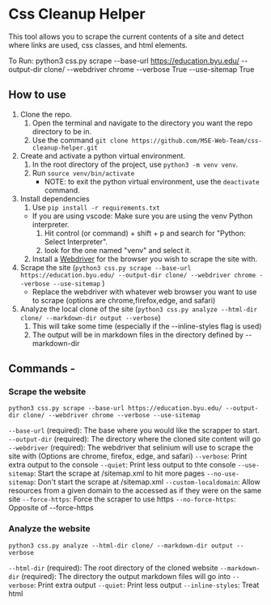 
# Css Cleanup Helper
This tool allows you to scrape the current contents of a site and detect where links are used, css classes, and html elements.

To Run: python3 css.py scrape --base-url https://education.byu.edu/ --output-dir clone/ --webdriver chrome --verbose True --use-sitemap True

## How to use
1. Clone the repo.
    1. Open the terminal and navigate to the directory you want the repo directory to be in.
    2. Use the command `git clone https://github.com/MSE-Web-Team/css-cleanup-helper.git`
2. Create and activate a python virtual environment.
    1. In the root directory of the project, use `python3 -m venv venv`.
    2. Run `source venv/bin/activate`
        * NOTE: to exit the python virtual environment, use the `deactivate` command.
3. Install dependencies
    1. Use `pip install -r requirements.txt`
    * If you are using vscode: Make sure you are using the venv Python interpreter.
        1. Hit control (or command) + shift + p and search for "Python: Select Interpreter".
        2. look for the one named "venv" and select it.
    2. Install a [Webdriver](https://selenium-python.readthedocs.io/installation.html) for the browser you wish to scrape the site with.
4. Scrape the site (`python3 css.py scrape --base-url https://education.byu.edu/ --output-dir clone/ --webdriver chrome --verbose --use-sitemap`  )
    * Replace the webdriver with whatever web browser you want to use to scrape (options are chrome,firefox,edge, and safari)
5. Analyze the local clone of the site (`python3 css.py analyze --html-dir clone/ --markdown-dir output --verbose`)
    1. This will take some time (especially if the --inline-styles flag is used)
    2. The output will be in markdown files in the directory defined by --markdown-dir

## Commands -
### Scrape the website

`python3 css.py scrape --base-url https://education.byu.edu/ --output-dir clone/ --webdriver chrome --verbose --use-sitemap`  
  
`--base-url` (required): The base where you would like the scrapper to start.
`--output-dir` (required): The directory where the cloned site content will go
`--webdriver` (required): The webdriver that selinium will use to scrape the site with (Options are chrome, firefox, edge, and safari)
`--verbose`: Print extra output to the console
`--quiet`: Print less output to thte console
`--use-sitemap`: Start the scrape at /sitemap.xml to hit more pages
`--no-use-sitemap`: Don't start the scrape at /sitemap.xml
`--custom-localdomain`: Allow resources from a given domain to the accessed as if they were on the same site
`--force-https`: Force the scraper to use https
`--no-force-https`: Opposite of --force-https

### Analyze the website

`python3 css.py analyze --html-dir clone/ --markdown-dir output --verbose`

`--html-dir` (required): The root directory of the cloned website
`--markdown-dir` (required): The directory the output markdown files will go into
`--verbose`: Print extra output
`--quiet`: Print less output
`--inline-styles`: Treat html <style> tags like css stylesheets
`--no-inline-styles`: Don't treat html <style> tags like css stylesheets
